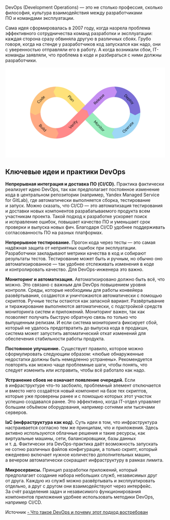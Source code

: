 DevOps (Development Operations) — это не столько профессия, сколько философия, культура взаимодействия между разработчиками ПО и командами эксплуатации.

Сама идея сформировалась в 2007 году, когда назрела проблема эффективного сотрудничества команд разработки и эксплуатации: каждая сторона сразу обвиняла другую в различных сбоях. Грубо говоря, когда на стенде у разработчиков код запускался как надо, они с уверенностью отправляли его в работу. А когда возникали сбои, IT-команды заявляли, что проблема в коде и разбираться с ними должны разработчики.

![DevOps 20231206160009.png](DevOps%2020231206160009.png)

## Ключевые идеи и практики DevOps

**Непрерывная интеграция и доставка ПО (CI/CD).** Практика фактически реализует идею DevOps, так как предполагает постоянное изменение кода в центральном репозитории (например, Yandex Managed Service for GitLab), где автоматически выполняется сборка, тестирование и запуск. Можно сказать, что CI/CD — это автоматизация тестирования и доставки новых компонентов разрабатываемого продукта всем участникам проекта. Такой подход к разработке ускоряет поиск и исправление ошибок, повышает качество ПО и уменьшает срок проверки и выпуска новых фич. Благодаря CI/CD удобнее поддерживать согласованность ПО на разных платформах.

**Непрерывное тестирование.** Прогон кода через тесты — это самая надёжная защита от неприятных ошибок при эксплуатации. Разработчики закладывают метрики качества в код и собирают результаты тестов. Тестирование может быть и ручным, но обычно оно автоматизированное — так удобнее отслеживать изменения в коде и контролировать качество. Для DevOps-инженера это важно.

**Мониторинг и автоматизация.** Автоматизировано должно быть всё, что можно. Это связано с важным для DevOps повышением уровня контроля. Среды, которые необходимы для работы конвейера развёртывания, создаются и уничтожаются автоматически с помощью скриптов. Ручные тесты остаются как запасной вариант. Развёртывание и тиражирование выполняются автоматически, с подстройкой средств мониторинга систем и приложений. Мониторинг важен, так как позволяет получать быструю обратную связь по только что выпущенным релизам. И если система мониторинга фиксирует сбой, который не удалось предотвратить до выпуска кода в продакшн, система может запустить автоматический откат изменений для обеспечения стабильности работы продукта.

**Постоянное улучшение.** Существует правило, которое можно сформулировать следующим образом: «любые обнаруженные недостатки должны быть немедленно устранены». Рекомендуется повторять как можно чаще проблемные шаги, чтобы понять, что следует изменить или исправить, чтобы всё работало как надо.

**Устранение сбоев не означает появление очередей.** Если в инфраструктуре что-то засбоило, проблемный элемент отключается и вместо него создаётся новый компонент на базе тех скриптов, которые уже проверены ранее и с помощью которых этот участок успешно создавался ранее. Это эффективно, когда IT-отдел управляет большим объёмом оборудования, например сотнями или тысячами серверов.

**IaC (инфраструктура как код).** Суть идеи в том, что инфраструктура настраивается согласно тем же принципам, что и приложения. Здесь активно используются облачные решения и такие ресурсы, как виртуальные машины, сети, балансировщики, базы данных и т. д. Фактически эта DevOps-практика даёт возможность запускать не сотню различных файлов конфигурации, а только скрипт, который ежедневно включает нужное количество дополнительных машин, а вечером автоматически сокращает инфраструктуру в рамках лимита.

**Микросервисы.** Принцип разработки приложений, который предполагает создание набора небольших служб, независимых друг от друга. Каждую из служб можно развёртывать и эксплуатировать отдельно, а друг с другом они взаимодействуют через интерфейс. За счёт разделения задач и независимого функционирования компонентов приложения удобнее использовать методики DevOps, например CI/CD.

Источник 
[- Что такое DevOps и почему этот подход востребован](https://cloud.yandex.ru/blog/posts/2022/03/what-is-devops)
